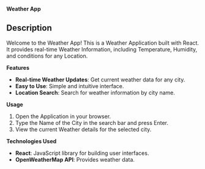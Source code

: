 **Weather App**

## Description

Welcome to the Weather App! This is a Weather Application built with React. It provides real-time Weather Information, including Temperature, Humidity, and conditions for any Location.


**Features**

- **Real-time Weather Updates**: Get current weather data for any city.
- **Easy to Use**: Simple and intuitive interface.
- **Location Search**: Search for weather information by city name.

**Usage**

1. Open the Application in your browser.
2. Type the Name of the City in the search bar and press Enter.
3. View the current Weather details for the selected city.

**Technologies Used**

- **React**: JavaScript library for building user interfaces.
- **OpenWeatherMap API**: Provides weather data.

